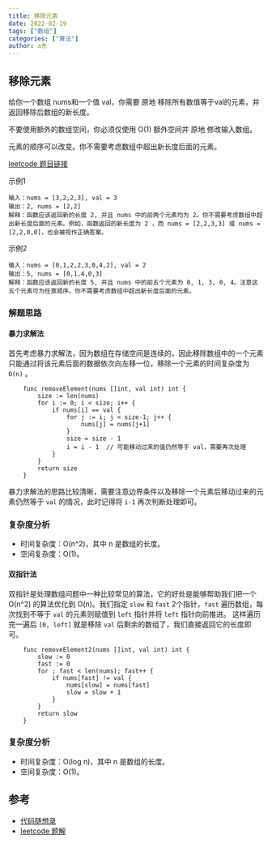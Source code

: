 ```yaml
---
title: 移除元素
date: 2022-02-19
tags: ["数组"]
categories: ["算法"]
author: a东
---
```


## 移除元素
给你一个数组 nums和一个值 val，你需要 原地 移除所有数值等于val的元素，并返回移除后数组的新长度。

不要使用额外的数组空间，你必须仅使用 O(1) 额外空间并 原地 修改输入数组。

元素的顺序可以改变。你不需要考虑数组中超出新长度后面的元素。

[ leetcode 题目链接](https://leetcode-cn.com/problems/remove-element/)

示例1
```
输入：nums = [3,2,2,3], val = 3
输出：2, nums = [2,2]
解释：函数应该返回新的长度 2, 并且 nums 中的前两个元素均为 2。你不需要考虑数组中超出新长度后面的元素。例如，函数返回的新长度为 2 ，而 nums = [2,2,3,3] 或 nums = [2,2,0,0]，也会被视作正确答案。  
```

示例2
```
输入：nums = [0,1,2,2,3,0,4,2], val = 2
输出：5, nums = [0,1,4,0,3]
解释：函数应该返回新的长度 5, 并且 nums 中的前五个元素为 0, 1, 3, 0, 4。注意这五个元素可为任意顺序。你不需要考虑数组中超出新长度后面的元素。
```
<!-- more -->


### 解题思路
#### 暴力求解法
首先考虑暴力求解法，因为数组在存储空间是连续的，因此移除数组中的一个元素只能通过将该元素后面的数据依次向左移一位，移除一个元素的时间复杂度为 `O(n)` 。

```cgo
    func removeElement(nums []int, val int) int {
        size := len(nums)
        for i := 0; i < size; i++ {
            if nums[i] == val {
                for j := i; j < size-1; j++ {
                    nums[j] = nums[j+1]
                }
                size = size - 1
                i = i - 1  // 可能移动过来的值仍然等于 val，需要再次处理
            }
        }
        return size
    }
```
暴力求解法的思路比较清晰，需要注意边界条件以及移除一个元素后移动过来的元素仍然等于 `val` 的情况，此时记得将 `i-1` 再次判断处理即可。

### 复杂度分析
- 时间复杂度：O(n^2)，其中 n 是数组的长度。
- 空间复杂度：O(1)。

#### 双指针法
双指针是处理数组问题中一种比较常见的算法，它的好处是能够帮助我们把一个 O(n^2) 的算法优化到 O(n)。我们指定 `slow` 和 `fast` 2个指针，`fast` 遍历数组，每次找到不等于 `val` 的元素则赋值到 `left` 指针并将 `left` 指针向前推进。
这样遍历完一遍后 `[0, left]` 就是移除 `val` 后剩余的数组了，我们直接返回它的长度即可。

```cgo
    func removeElement2(nums []int, val int) int {
        slow := 0
        fast := 0
        for ; fast < len(nums); fast++ {
            if nums[fast] != val {
                nums[slow] = nums[fast]
                slow = slow + 1
            }
        }
        return slow
    }
```
### 复杂度分析
- 时间复杂度：O(log n)，其中 n 是数组的长度。
- 空间复杂度：O(1)。




## 参考
* [代码随想录](https://www.programmercarl.com/0027.%E7%A7%BB%E9%99%A4%E5%85%83%E7%B4%A0.html#_27-%E7%A7%BB%E9%99%A4%E5%85%83%E7%B4%A0)
* [leetcode 题解](https://leetcode-cn.com/problems/remove-element/solution/yi-chu-yuan-su-by-leetcode-solution-svxi/)






